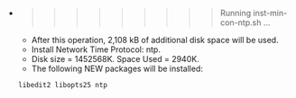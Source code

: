 * >>>>>>>>> Running inst-min-con-ntp.sh ...
  * After this operation, 2,108 kB of additional disk space will be used.
  * Install Network Time Protocol: ntp.
  * Disk size = 1452568K. Space Used = 2940K.
  * The following NEW packages will be installed:
  ```bash
  libedit2 libopts25 ntp
  ```
